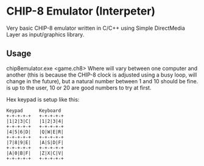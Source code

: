 # CHIP-8 Emulator (Interpeter)

Very basic CHIP-8 emulator written in C/C++ using Simple DirectMedia Layer as input/graphics library.

## Usage
chip8emulator.exe <game.ch8> <delayValue> <scale>
Where <delayValue> will vary between one computer and another (this is because the CHIP-8 clock is adjusted using a busy loop, will change in the future), 
but a natural number between 1 and 10 should be fine.
<scale> is up to the user, 10 or 20 are good numbers to try at first.

Hex keypad is setup like this:

	Keypad 		Keyboard
	+-+-+-+-+ 	+-+-+-+-+
	|1|2|3|C| 	|1|2|3|4|
	+-+-+-+-+ 	+-+-+-+-+
	|4|5|6|D| 	|Q|W|E|R|
	+-+-+-+-+   +-+-+-+-+
	|7|8|9|E| 	|A|S|D|F|
	+-+-+-+-+ 	+-+-+-+-+
	|A|0|B|F| 	|Z|X|C|V|
	+-+-+-+-+ 	+-+-+-+-+


